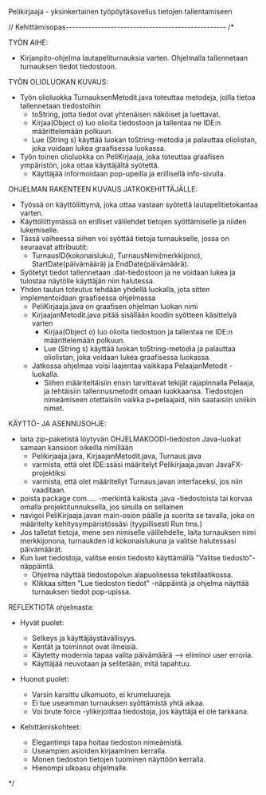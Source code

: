 Pelikirjaaja - yksinkertainen työpöytäsovellus tietojen tallentamiseen

// Kehittämisopas--------------------------------------------------
/*

TYÖN AIHE:

- Kirjanpito-ohjelma lautapeliturnauksia varten. Ohjelmalla tallennetaan turnauksen tiedot tiedostoon.


TYÖN OLIOLUOKAN KUVAUS:

- Työn olioluokka TurnauksenMetodit.java toteuttaa metodeja, joilla tietoa tallennetaan tiedostoihin
    - toString, jotta tiedot ovat yhtenäisen näköiset ja luettavat.
    - Kirjaa(Object o) luo olioita tiedostoon ja tallentaa ne IDE:n määrittelemään polkuun.
    - Lue (String s) käyttää luokan toString-metodia ja palauttaa oliolistan, joka voidaan lukea
    graafisessa luokassa.
- Työn toinen olioluokka on PeliKirjaaja, joka toteuttaa graafisen ympäristön, joka ottaa käyttäjältä syötettä.
    - Käyttäjää informoidaan pop-upeilla ja erillisellä info-sivulla.

OHJELMAN RAKENTEEN KUVAUS JATKOKEHITTÄJÄLLE:

- Työssä on käyttöliittymä, joka ottaa vastaan syötettä lautapelitietokantaa varten.
- Käyttöliittymässä on erilliset välilehdet tietojen syöttämiselle ja niiden lukemiselle.
- Tässä vaiheessa siihen voi syöttää tietoja turnaukselle, jossa on seuraavat attribuutit:
    - TurnausID(kokonaisluku), TurnausNimi(merkkijono), StartDate(päivämäärä) ja EndDate(päivämäärä).
- Syötetyt tiedot tallennetaan .dat-tiedostoon ja ne voidaan lukea ja tulostaa näytölle käyttäjän niin halutessa.
- Yhden taulun toteutus tehdään yhdellä luokalla, jota sitten implementoidaan graafisessa ohjelmassa
    - PeliKirjaaja.java on graafisen ohjelman luokan nimi
    - KirjaajanMetodit.java pitää sisällään koodin syötteen käsittelyä varten
        - Kirjaa(Object o) luo olioita tiedostoon ja tallentaa ne IDE:n määrittelemään polkuun.
        - Lue (String s) käyttää luokan toString-metodia ja palauttaa oliolistan, joka voidaan lukea
        graafisessa luokassa.
    - Jatkossa ohjelmaa voisi laajentaa vaikkapa PelaajanMetodit -luokalla.
        - Siihen määriteltäisiin ensin tarvittavat tekijät rajapinnalla Pelaaja, ja tehtäisiin tallennusmetodit
        omaan luokkaansa. Tiedostojen nimeämiseen otettaisiin vaikka p+pelaajaid, niin saataisiin uniikin nimet.

KÄYTTÖ- JA ASENNUSOHJE:

- laita zip-paketistä löytyvän OHJELMAKOODI-tiedoston Java-luokat samaan kansioon oikeilla nimillään
    - Pelikirjaaja.java, KirjaajanMetodit.java, Turnaus.java
    - varmista, että olet IDE:ssäsi määritelyt Pelikirjaaja.javan JavaFX-projektiksi
    - varmista, että olet määritellyt Turnaus.javan interfaceksi, jos niin vaaditaan.
- poista package com..... -merkintä kaikista .java -tiedostoista tai korvaa omalla projektitunnuksella, jos sinulla on sellainen
- navigoi PeliKirjaaja.javan main-osion päälle ja suorita se tavalla, joka on määritelty kehitysympäristössäsi (tyypillisesti Run tms.)
- Jos talletat tietoja, mene sen nimiselle välilehdelle, laita turnauksen nimi merkkijonona, turnaukden id kokonaislukuna ja valitse halutessasi päivämäärät.
- Kun luet tiedostoja, valitse ensin tiedosto käyttämällä "Valitse tiedosto"-näppäintä.
    - Ohjelma näyttää tiedostopolun alapuolisessa tekstilaatikossa.
    - Klikkaa sitten "Lue tiedoston tiedot" -näppäintä ja ohjelma näyttää turnauksen tiedot pop-upissa.

REFLEKTIOTA ohjelmasta:

- Hyvät puolet:
    - Selkeys ja käyttäjäystävällisyys.
    - Kentät ja toiminnot ovat ilmeisiä.
    - Käytetty modernia tapaa valita päivämäärä --> eliminoi user erroria.
    - Käyttäjää neuvotaan ja selitetään, mitä tapahtuu.

- Huonot puolet:
    - Varsin karsittu ulkomuoto, ei krumeluureja.
    - Ei tue useamman turnauksen syöttämistä yhtä aikaa.
    - Voi brute force -ylikirjoittaa tiedostoja, jos käyttäjä ei ole tarkkana.

- Kehittämiskohteet:
    - Elegantimpi tapa hoitaa tiedoston nimeämistä.
    - Useampien asioiden kirjaaminen kerralla.
    - Monen tiedoston tietojen tuominen näyttöön kerralla.
    - Hienompi ulkoasu ohjelmalle.

*/
